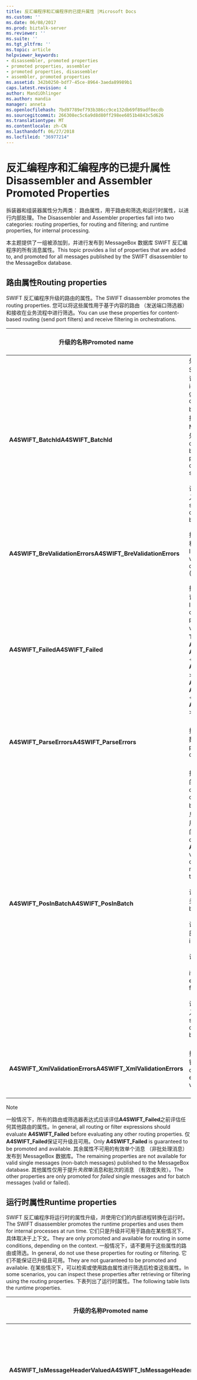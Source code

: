 ```yaml
---
title: 反汇编程序和汇编程序的已提升属性 |Microsoft Docs
ms.custom: ''
ms.date: 06/08/2017
ms.prod: biztalk-server
ms.reviewer: ''
ms.suite: ''
ms.tgt_pltfrm: ''
ms.topic: article
helpviewer_keywords:
- disassembler, promoted properties
- promoted properties, assembler
- promoted properties, disassembler
- assembler, promoted properties
ms.assetid: 342b0250-bdf7-45ce-8964-3aeda89989b1
caps.latest.revision: 4
author: MandiOhlinger
ms.author: mandia
manager: anneta
ms.openlocfilehash: 7bd97789ef793b386cc9ce132db69f89adf8ecdb
ms.sourcegitcommit: 266308ec5c6a9d8d80ff298ee6051b4843c5d626
ms.translationtype: MT
ms.contentlocale: zh-CN
ms.lasthandoff: 06/27/2018
ms.locfileid: "36977214"
---
```

# <a name="disassembler-and-assembler-promoted-properties"></a><span data-ttu-id="d3188-102">反汇编程序和汇编程序的已提升属性</span><span class="sxs-lookup"><span data-stu-id="d3188-102">Disassembler and Assembler Promoted Properties</span></span>
<span data-ttu-id="d3188-103">拆装器和组装器属性分为两类： 路由属性，用于路由和筛选;和运行时属性，以进行内部处理。</span><span class="sxs-lookup"><span data-stu-id="d3188-103">The Disassembler and Assembler properties fall into two categories: routing properties, for routing and filtering; and runtime properties, for internal processing.</span></span>  
  
<span data-ttu-id="d3188-104">本主题提供了一组被添加到，并进行发布到 MessageBox 数据库 SWIFT 反汇编程序的所有消息属性。</span><span class="sxs-lookup"><span data-stu-id="d3188-104">This topic provides a list of properties that are added to, and promoted for all messages published by the SWIFT disassembler to the MessageBox database.</span></span>  
  
## <a name="routing-properties"></a><span data-ttu-id="d3188-105">路由属性</span><span class="sxs-lookup"><span data-stu-id="d3188-105">Routing properties</span></span>

<span data-ttu-id="d3188-106">SWIFT 反汇编程序升级的路由的属性。</span><span class="sxs-lookup"><span data-stu-id="d3188-106">The SWIFT disassembler promotes the routing properties.</span></span> <span data-ttu-id="d3188-107">您可以将这些属性用于基于内容的路由 （发送端口筛选器） 和接收在业务流程中进行筛选。</span><span class="sxs-lookup"><span data-stu-id="d3188-107">You can use these properties for content-based routing (send port filters) and receive filtering in orchestrations.</span></span>  
  
|<span data-ttu-id="d3188-108">升级的名称</span><span class="sxs-lookup"><span data-stu-id="d3188-108">Promoted name</span></span>|<span data-ttu-id="d3188-109">Description</span><span class="sxs-lookup"><span data-stu-id="d3188-109">Description</span></span>|<span data-ttu-id="d3188-110">数据类型</span><span class="sxs-lookup"><span data-stu-id="d3188-110">Data type</span></span>|<span data-ttu-id="d3188-111">值范围</span><span class="sxs-lookup"><span data-stu-id="d3188-111">Value range</span></span>|<span data-ttu-id="d3188-112">用法示例</span><span class="sxs-lookup"><span data-stu-id="d3188-112">Usage example</span></span>|  
|-------------------|-----------------|---------------|-----------------|-------------------|  
|<span data-ttu-id="d3188-113">**A4SWIFT_BatchId**</span><span class="sxs-lookup"><span data-stu-id="d3188-113">**A4SWIFT_BatchId**</span></span>|<span data-ttu-id="d3188-114">处理入站的批处理时动态生成 SWIFT 反汇编程序的全局唯一标识符。</span><span class="sxs-lookup"><span data-stu-id="d3188-114">A globally unique identifier dynamically generated by the SWIFT disassembler when an inbound batch is processed.</span></span> <span data-ttu-id="d3188-115">拆装器将此批处理标识符分配给发布到 MessageBox 数据库从同一个批处理发出的所有消息。</span><span class="sxs-lookup"><span data-stu-id="d3188-115">The disassembler assigns this batch identifier to all messages published to the MessageBox database originating from the same batch.</span></span><br /><br /> <span data-ttu-id="d3188-116">设置为**为-1**的单个消息 （不来自入站批处理）。</span><span class="sxs-lookup"><span data-stu-id="d3188-116">Set to **-1** for single messages (not originating from an inbound batch).</span></span>|<span data-ttu-id="d3188-117">String</span><span class="sxs-lookup"><span data-stu-id="d3188-117">String</span></span>|<span data-ttu-id="d3188-118">"-1"或*全局唯一标识符 (GUID)*</span><span class="sxs-lookup"><span data-stu-id="d3188-118">"-1" or *globally unique identifier (GUID)*</span></span>|<span data-ttu-id="d3188-119">相同的关联消息**A4SWIFT_BatchId**值将恢复到最初抵达在同一个批处理对它们进行分组。</span><span class="sxs-lookup"><span data-stu-id="d3188-119">Correlate messages with the same **A4SWIFT_BatchId** value to group them back into the same batch in which they originally arrived.</span></span>|  
|<span data-ttu-id="d3188-120">**A4SWIFT_BreValidationErrors**</span><span class="sxs-lookup"><span data-stu-id="d3188-120">**A4SWIFT_BreValidationErrors**</span></span>|<span data-ttu-id="d3188-121">指示业务规则引擎 (BRE) 验证过程中遇到的验证错误数。</span><span class="sxs-lookup"><span data-stu-id="d3188-121">Indicates the number of validation errors encountered during Business Rule Engine (BRE) validation.</span></span>|<span data-ttu-id="d3188-122">数字</span><span class="sxs-lookup"><span data-stu-id="d3188-122">Numeric</span></span>|<span data-ttu-id="d3188-123">>= 0</span><span class="sxs-lookup"><span data-stu-id="d3188-123">>= 0</span></span>|<span data-ttu-id="d3188-124">用于未失败 BRE 验证的消息筛选器 (**A4SWIFT_BREValidationErrors**等于零)。</span><span class="sxs-lookup"><span data-stu-id="d3188-124">Filter for messages that did not fail BRE validation (**A4SWIFT_BREValidationErrors** equals zero).</span></span>|  
|<span data-ttu-id="d3188-125">**A4SWIFT_Failed**</span><span class="sxs-lookup"><span data-stu-id="d3188-125">**A4SWIFT_Failed**</span></span>|<span data-ttu-id="d3188-126">指示是否消息处理 （分析和验证） 期间出现任何故障。</span><span class="sxs-lookup"><span data-stu-id="d3188-126">Indicates if any failures occurred during message processing (parsing and validation).</span></span> <span data-ttu-id="d3188-127">设置为 **，则返回 True**如果**A4SWIFT_ParseErrors** + **A4SWIFT_XmlValidationErrors** + **A4SWIFT_BreValidationErrors** > 0。</span><span class="sxs-lookup"><span data-stu-id="d3188-127">Set to **True** if **A4SWIFT_ParseErrors** + **A4SWIFT_XmlValidationErrors** + **A4SWIFT_BreValidationErrors** > 0.</span></span>|<span data-ttu-id="d3188-128">Boolean</span><span class="sxs-lookup"><span data-stu-id="d3188-128">Boolean</span></span>|<span data-ttu-id="d3188-129">True、False</span><span class="sxs-lookup"><span data-stu-id="d3188-129">True, False</span></span>|<span data-ttu-id="d3188-130">用于唯一有效的 SWIFT 消息筛选器 (**A4SWIFT_Failed**等于**False**)。</span><span class="sxs-lookup"><span data-stu-id="d3188-130">Filter for only valid SWIFT messages (**A4SWIFT_Failed** equals **False**).</span></span>|  
|<span data-ttu-id="d3188-131">**A4SWIFT_ParseErrors**</span><span class="sxs-lookup"><span data-stu-id="d3188-131">**A4SWIFT_ParseErrors**</span></span>|<span data-ttu-id="d3188-132">指示在分析过程中遇到分析错误数。</span><span class="sxs-lookup"><span data-stu-id="d3188-132">Indicates the number of parse errors encountered during parsing.</span></span>|<span data-ttu-id="d3188-133">数字</span><span class="sxs-lookup"><span data-stu-id="d3188-133">Numeric</span></span>|<span data-ttu-id="d3188-134">>= 0</span><span class="sxs-lookup"><span data-stu-id="d3188-134">>= 0</span></span>|<span data-ttu-id="d3188-135">用于未失败分析的消息筛选器 (**A4SWIFT_ParseErrors**等于零)。</span><span class="sxs-lookup"><span data-stu-id="d3188-135">Filter for messages that did not fail parsing (**A4SWIFT_ParseErrors** equals zero).</span></span>|  
|<span data-ttu-id="d3188-136">**A4SWIFT_PosInBatch**</span><span class="sxs-lookup"><span data-stu-id="d3188-136">**A4SWIFT_PosInBatch**</span></span>|<span data-ttu-id="d3188-137">指示从入站批处理发出一条消息的序号位置。</span><span class="sxs-lookup"><span data-stu-id="d3188-137">Indicates the ordinal position of a message originating from an inbound batch.</span></span> <span data-ttu-id="d3188-138">为一个批，其中包含*n*消息， **A4SWIFT_PosInBatch**采用值从 1 到*n*，对应于在批中消息的序号位置。</span><span class="sxs-lookup"><span data-stu-id="d3188-138">For a batch containing *n* messages, **A4SWIFT_PosInBatch** takes a value from 1 to *n*, corresponding to the message's ordinal position in the batch.</span></span><br /><br /> <span data-ttu-id="d3188-139">设置为**0**如果消息是一个批处理标头。</span><span class="sxs-lookup"><span data-stu-id="d3188-139">Set to **0** if the message is a batch header.</span></span><br /><br /> <span data-ttu-id="d3188-140">设置为**n + 1**如果消息为批处理尾部。</span><span class="sxs-lookup"><span data-stu-id="d3188-140">Set to **n+1** if the message is a batch trailer.</span></span><br /><br /> <span data-ttu-id="d3188-141">设置为**1**如果消息本身则整个批次 （已禁用批处理碎片）。</span><span class="sxs-lookup"><span data-stu-id="d3188-141">Set to **1** if the message is itself the entire batch (batch fragmentation disabled).</span></span><br /><br /> <span data-ttu-id="d3188-142">设置为**为-1**的单个消息 （不来自入站批处理）。</span><span class="sxs-lookup"><span data-stu-id="d3188-142">Set to **-1** for single messages (not originating from an inbound batch).</span></span>|<span data-ttu-id="d3188-143">数字</span><span class="sxs-lookup"><span data-stu-id="d3188-143">Numeric</span></span>|<span data-ttu-id="d3188-144">>= -1</span><span class="sxs-lookup"><span data-stu-id="d3188-144">>= -1</span></span>|<span data-ttu-id="d3188-145">对来自同一个入站批处理的消息按到达的原始顺序进行排序。</span><span class="sxs-lookup"><span data-stu-id="d3188-145">Sort messages from the same inbound batch into the original order in which they arrived.</span></span>|  
|<span data-ttu-id="d3188-146">**A4SWIFT_XmlValidationErrors**</span><span class="sxs-lookup"><span data-stu-id="d3188-146">**A4SWIFT_XmlValidationErrors**</span></span>|<span data-ttu-id="d3188-147">指示 XML 验证过程中遇到的验证错误数。</span><span class="sxs-lookup"><span data-stu-id="d3188-147">Indicates the number of validation errors encountered during XML validation.</span></span>|<span data-ttu-id="d3188-148">数字</span><span class="sxs-lookup"><span data-stu-id="d3188-148">Numeric</span></span>|<span data-ttu-id="d3188-149">>= 0</span><span class="sxs-lookup"><span data-stu-id="d3188-149">>= 0</span></span>|<span data-ttu-id="d3188-150">用于未失败 XML 验证的消息筛选器 (**A4SWIFT_XmlValidationErrors**等于零)。</span><span class="sxs-lookup"><span data-stu-id="d3188-150">Filter for messages that did not fail XML validation (**A4SWIFT_XmlValidationErrors** equals zero).</span></span>|  
  
> [!NOTE]
>  <span data-ttu-id="d3188-151">一般情况下，所有的路由或筛选器表达式应该评估**A4SWIFT_Failed**之前评估任何其他路由的属性。</span><span class="sxs-lookup"><span data-stu-id="d3188-151">In general, all routing or filter expressions should evaluate **A4SWIFT_Failed** before evaluating any other routing properties.</span></span> <span data-ttu-id="d3188-152">仅**A4SWIFT_Failed**保证可升级且可用。</span><span class="sxs-lookup"><span data-stu-id="d3188-152">Only **A4SWIFT_Failed** is guaranteed to be promoted and available.</span></span> <span data-ttu-id="d3188-153">其余属性不可用的有效单个消息 （非批处理消息） 发布到 MessageBox 数据库。</span><span class="sxs-lookup"><span data-stu-id="d3188-153">The remaining properties are not available for valid single messages (non-batch messages) published to the MessageBox database.</span></span> <span data-ttu-id="d3188-154">其他属性仅用于提升*失败*单消息和批次的消息 （有效或失败）。</span><span class="sxs-lookup"><span data-stu-id="d3188-154">The other properties are only promoted for *failed* single messages and for batch messages (valid or failed).</span></span>  

## <a name="runtime-properties"></a><span data-ttu-id="d3188-155">运行时属性</span><span class="sxs-lookup"><span data-stu-id="d3188-155">Runtime properties</span></span>

<span data-ttu-id="d3188-156">SWIFT 反汇编程序将运行时的属性升级，并使用它们的内部进程转换在运行时。</span><span class="sxs-lookup"><span data-stu-id="d3188-156">The SWIFT disassembler promotes the runtime properties and uses them for internal processes at run time.</span></span> <span data-ttu-id="d3188-157">它们只是升级并可用于路由在某些情况下，具体取决于上下文。</span><span class="sxs-lookup"><span data-stu-id="d3188-157">They are only promoted and available for routing in some conditions, depending on the context.</span></span> <span data-ttu-id="d3188-158">一般情况下，请不要用于这些属性的路由或筛选。</span><span class="sxs-lookup"><span data-stu-id="d3188-158">In general, do not use these properties for routing or filtering.</span></span> <span data-ttu-id="d3188-159">它们不能保证已升级且可用。</span><span class="sxs-lookup"><span data-stu-id="d3188-159">They are not guaranteed to be promoted and available.</span></span> <span data-ttu-id="d3188-160">在某些情况下，可以检索或使用路由属性进行筛选后检查这些属性。</span><span class="sxs-lookup"><span data-stu-id="d3188-160">In some scenarios, you can inspect these properties after retrieving or filtering using the routing properties.</span></span> <span data-ttu-id="d3188-161">下表列出了运行时属性。</span><span class="sxs-lookup"><span data-stu-id="d3188-161">The following table lists the runtime properties.</span></span>  
  

|           <span data-ttu-id="d3188-162">升级的名称</span><span class="sxs-lookup"><span data-stu-id="d3188-162">Promoted name</span></span>            |                                                                                                                                                                                                                                                                                                                                                                                                            <span data-ttu-id="d3188-163">Description</span><span class="sxs-lookup"><span data-stu-id="d3188-163">Description</span></span>                                                                                                                                                                                                                                                                                                                                                                                                             | <span data-ttu-id="d3188-164">数据类型</span><span class="sxs-lookup"><span data-stu-id="d3188-164">Data type</span></span> |      <span data-ttu-id="d3188-165">值范围</span><span class="sxs-lookup"><span data-stu-id="d3188-165">Value range</span></span>       |                                                                           <span data-ttu-id="d3188-166">用法示例</span><span class="sxs-lookup"><span data-stu-id="d3188-166">Usage example</span></span>                                                                           |
|------------------------------------|------------------------------------------------------------------------------------------------------------------------------------------------------------------------------------------------------------------------------------------------------------------------------------------------------------------------------------------------------------------------------------------------------------------------------------------------------------------------------------------------------------------------------------------------------------------------------------------------------------------------------------------------------------------------------------------------------------------------------------------------------------------------------------------------------------------------------------|-----------|------------------------|-------------------------------------------------------------------------------------------------------------------------------------------------------------------|
| <span data-ttu-id="d3188-167">**A4SWIFT_IsMessageHeaderValued**</span><span class="sxs-lookup"><span data-stu-id="d3188-167">**A4SWIFT_IsMessageHeaderValued**</span></span>  |                                                                                                                                                                                                                                                                                               <span data-ttu-id="d3188-168">指示数据是否存在于多部分消息的标头部分。</span><span class="sxs-lookup"><span data-stu-id="d3188-168">Indicates if the data exists in the header part of the multipart message.</span></span> <span data-ttu-id="d3188-169">设置为 **，则返回 True**如果标头部分包含数据 （来自批处理的消息的消息信封头）。</span><span class="sxs-lookup"><span data-stu-id="d3188-169">Set to **True** if the header part contains data (message envelope header for a message coming from a batch).</span></span> <span data-ttu-id="d3188-170">设置为**False**标头部分是否为空。</span><span class="sxs-lookup"><span data-stu-id="d3188-170">Set to **False** if the header part is empty.</span></span>                                                                                                                                                                                                                                                                                                |  <span data-ttu-id="d3188-171">Boolean</span><span class="sxs-lookup"><span data-stu-id="d3188-171">Boolean</span></span>  |      <span data-ttu-id="d3188-172">True、False</span><span class="sxs-lookup"><span data-stu-id="d3188-172">True, False</span></span>       |                        <span data-ttu-id="d3188-173">决定是否要检查 （例如，在消息修复业务流程） 检索的消息的标头部分。</span><span class="sxs-lookup"><span data-stu-id="d3188-173">Decide whether to inspect the header part of a retrieved message (for example, in a message repair orchestration).</span></span>                         |
| <span data-ttu-id="d3188-174">**A4SWIFT_IsMessageTrailerValued**</span><span class="sxs-lookup"><span data-stu-id="d3188-174">**A4SWIFT_IsMessageTrailerValued**</span></span> |                                                                                                                                                                                                                                                                                             <span data-ttu-id="d3188-175">指示数据是否存在于多部分消息的尾部部分。</span><span class="sxs-lookup"><span data-stu-id="d3188-175">Indicates if the data exists in the trailer part of the multipart message.</span></span> <span data-ttu-id="d3188-176">设置为 **，则返回 True**如果尾部部分包含数据 （来自批处理的消息的消息信封尾部）。</span><span class="sxs-lookup"><span data-stu-id="d3188-176">Set to **True** if the trailer part contains data (message envelope trailer for a message coming from a batch).</span></span> <span data-ttu-id="d3188-177">设置为**False**尾部部分是否为空。</span><span class="sxs-lookup"><span data-stu-id="d3188-177">Set to **False** if the trailer part is empty.</span></span>                                                                                                                                                                                                                                                                                              |  <span data-ttu-id="d3188-178">Boolean</span><span class="sxs-lookup"><span data-stu-id="d3188-178">Boolean</span></span>  |      <span data-ttu-id="d3188-179">True、False</span><span class="sxs-lookup"><span data-stu-id="d3188-179">True, False</span></span>       |                        <span data-ttu-id="d3188-180">决定是否要检查 （例如，在消息修复业务流程） 检索的消息的尾部部分。</span><span class="sxs-lookup"><span data-stu-id="d3188-180">Decide whether to inspect the trailer part of a retrieved message (for example, in a message repair orchestration).</span></span>                        |
|      <span data-ttu-id="d3188-181">**A4SWIFT_MessageType**</span><span class="sxs-lookup"><span data-stu-id="d3188-181">**A4SWIFT_MessageType**</span></span>       |                                                                                                                                                                                                                                                                                                                                                                     <span data-ttu-id="d3188-182">SWIFT 标头，该值指示 SWIFT 中的三位数字消息类型 (**MT\*xxx**\*)。</span><span class="sxs-lookup"><span data-stu-id="d3188-182">Three-digit number in the SWIFT header indicating the SWIFT message type (**MT\*xxx**\*).</span></span>                                                                                                                                                                                                                                                                                                                                                                      |  <span data-ttu-id="d3188-183">String</span><span class="sxs-lookup"><span data-stu-id="d3188-183">String</span></span>   | <span data-ttu-id="d3188-184">*3 个数字*</span><span class="sxs-lookup"><span data-stu-id="d3188-184">*Three numeric digits*</span></span> |                                                     <span data-ttu-id="d3188-185">动态识别的消息的 SWIFT 消息类型。</span><span class="sxs-lookup"><span data-stu-id="d3188-185">Dynamically identify the SWIFT message type of a message.</span></span>                                                     |
|      <span data-ttu-id="d3188-186">**A4SWIFT_MessageType2**</span><span class="sxs-lookup"><span data-stu-id="d3188-186">**A4SWIFT_MessageType2**</span></span>      |                                                                                                                                                                                                                                                                                                                              <span data-ttu-id="d3188-187">SWIFT 标头，该值指示 SWIFT 中的三位数字消息类型 (**MT\*xxx**<em>)。仅当\* \*A4SWIFT_MessageType</em> \* SWIFT 标头中找不到。</span><span class="sxs-lookup"><span data-stu-id="d3188-187">Three-digit number in the SWIFT header indicating the SWIFT message type (**MT\*xxx**<em>). Use only if \*\*A4SWIFT_MessageType</em>\* is not found in the SWIFT header.</span></span>                                                                                                                                                                                                                                                                                                                              |  <span data-ttu-id="d3188-188">String</span><span class="sxs-lookup"><span data-stu-id="d3188-188">String</span></span>   | <span data-ttu-id="d3188-189">*3 个数字*</span><span class="sxs-lookup"><span data-stu-id="d3188-189">*Three numeric digits*</span></span> |                                                     <span data-ttu-id="d3188-190">动态识别的消息的 SWIFT 消息类型。</span><span class="sxs-lookup"><span data-stu-id="d3188-190">Dynamically identify the SWIFT message type of a message.</span></span>                                                     |
|     <span data-ttu-id="d3188-191">**A4SWIFT_NumberOfParts**</span><span class="sxs-lookup"><span data-stu-id="d3188-191">**A4SWIFT_NumberOfParts**</span></span>      | <span data-ttu-id="d3188-192">指示多部分消息中的部分数。</span><span class="sxs-lookup"><span data-stu-id="d3188-192">Indicates the number of parts in the multi-part message.</span></span><br /><br /> <span data-ttu-id="d3188-193">设置为**1**如果只有正文部分存在 （包含不来自批处理或批处理标头或从批处理信封批处理尾部有效单个 SWIFT 消息）。</span><span class="sxs-lookup"><span data-stu-id="d3188-193">Set to **1** if only the body part exists (containing a valid individual SWIFT message not originating from a batch, or batch header or batch trailer from a batch envelope).</span></span><br /><br /> <span data-ttu-id="d3188-194">设置为**2**的正文和错误部分是否存在 （包含失败的消息或批处理中，错误部分，其中包含错误集合 XML 正文部分）。</span><span class="sxs-lookup"><span data-stu-id="d3188-194">Set to **2** if the body and error parts exist (body part containing the failed message or batch, error part containing the error collection XML).</span></span><br /><br /> <span data-ttu-id="d3188-195">设置为**3**正文、 标头和尾部部分是否存在 （正文部分包含源自于一个批处理中，标头部分包含消息信封标头，如果使用，而尾部部分包含消息的有效单个 SWIFT 消息如果使用的信封尾部 — **A4SWIFT_IsMessageHeaderValued**和**A4SWIFT_IsMessageTrailerValued**指示数据是否存在于标头和尾部部分)。</span><span class="sxs-lookup"><span data-stu-id="d3188-195">Set to **3** if the body, header, and trailer parts exist (body part containing valid individual SWIFT message originating from a batch, header part containing message envelope header, if used, and trailer part containing message envelope trailer, if used — **A4SWIFT_IsMessageHeaderValued** and **A4SWIFT_IsMessageTrailerValued** indicate if data exists in the header and trailer parts).</span></span> |  <span data-ttu-id="d3188-196">数字</span><span class="sxs-lookup"><span data-stu-id="d3188-196">Numeric</span></span>  |        <span data-ttu-id="d3188-197">1, 2, 3</span><span class="sxs-lookup"><span data-stu-id="d3188-197">1, 2, 3</span></span>         | <span data-ttu-id="d3188-198">为具有给定数量的部分的消息筛选器 (例如，筛选**A4SWIFT_NumberOfParts**等于两个用于消息修复业务流程接收形状)。</span><span class="sxs-lookup"><span data-stu-id="d3188-198">Filter for messages with a given number of parts (for example, filter for **A4SWIFT_NumberOfParts** equals two for a message repair orchestration receive shape).</span></span> |
|  <span data-ttu-id="d3188-199">**A4SWIFT_SecondaryMessageType**</span><span class="sxs-lookup"><span data-stu-id="d3188-199">**A4SWIFT_SecondaryMessageType**</span></span>  |                                                                                                                                                                                                                                                                                                                                                                    <span data-ttu-id="d3188-200">一个字符串值，该值指示 SWIFT SWIFT 标头中的消息的子类型 (**MT\*xxx_XYZ**\*)。</span><span class="sxs-lookup"><span data-stu-id="d3188-200">A string value in the SWIFT header indicating the SWIFT message subtype (**MT\*xxx_XYZ**\*).</span></span>                                                                                                                                                                                                                                                                                                                                                                    |  <span data-ttu-id="d3188-201">String</span><span class="sxs-lookup"><span data-stu-id="d3188-201">String</span></span>   |      <span data-ttu-id="d3188-202">*任何字符串*</span><span class="sxs-lookup"><span data-stu-id="d3188-202">*Any string*</span></span>      |                                                   <span data-ttu-id="d3188-203">动态识别的消息的 SWIFT 消息子类型。</span><span class="sxs-lookup"><span data-stu-id="d3188-203">Dynamically identify the SWIFT message subtype of a message.</span></span>                                                    |
 
## <a name="see-also"></a><span data-ttu-id="d3188-204">请参阅</span><span class="sxs-lookup"><span data-stu-id="d3188-204">See Also</span></span>  
[<span data-ttu-id="d3188-205"> A4SWIFT_\* 的已提升属性</span><span class="sxs-lookup"><span data-stu-id="d3188-205">A4SWIFT_\* Promoted Properties</span></span>](../../adapters-and-accelerators/accelerator-swift/a4swift-promoted-properties.md)   
